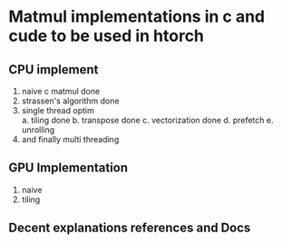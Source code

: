 # Matmul implementations in c and cude to be used in htorch




## CPU implement 
1. naive c matmul                   done 
2. strassen's algorithm             done       
3. single thread optim  
    a.  tiling                      done
    b.  transpose                   done
    c.  vectorization               done
    d.  prefetch 
    e.  unrolling
4. and finally multi threading

## GPU Implementation 

1. naive
2. tiling

## Decent explanations references and Docs 







